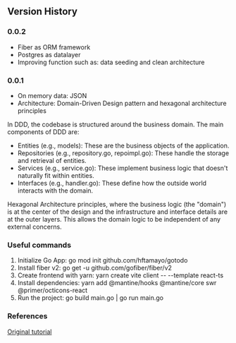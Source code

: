 ## Version History ##

### 0.0.2 ###
- Fiber as ORM framework
- Postgres as datalayer
- Improving function such as: data seeding and clean architecture

### 0.0.1 ###
- On memory data: JSON
- Architecture: Domain-Driven Design pattern and hexagonal architecture principles

In DDD, the codebase is structured around the business domain. The main components of DDD are:

- Entities (e.g., models): These are the business objects of the application.
- Repositories (e.g., repository.go, repoimpl.go): These handle the storage and retrieval of entities.
- Services (e.g., service.go): These implement business logic that doesn't naturally fit within entities.
- Interfaces (e.g., handler.go): These define how the outside world interacts with the domain.

Hexagonal Architecture principles, where the business logic (the "domain") is at the center of the design and the infrastructure and interface details are at the outer layers. This allows the domain logic to be independent of any external concerns.


### Useful commands ###

1. Initialize Go App: go mod init github.com/hftamayo/gotodo
2. Install fiber v2: go get -u github.com/gofiber/fiber/v2
3. Create frontend with yarn: yarn create vite client -- --template react-ts
4. Install dependencies: yarn add @mantine/hooks @mantine/core swr @primer/octicons-react
5. Run the project: go build main.go | go run main.go

### References ###
[Original tutorial](https://youtu.be/QevhhM_QfbM?si=u-9zVUAnJWBmWJJY)
